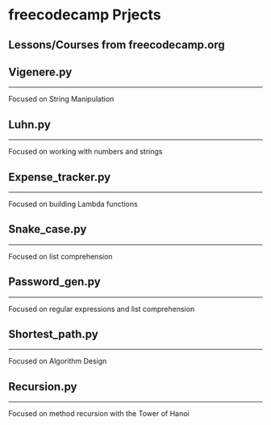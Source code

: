 # freecodecamp Prjects
Lessons/Courses from freecodecamp.org
---

## Vigenere.py
---
Focused on String Manipulation

## Luhn.py
---
Focused on working with numbers and strings

## Expense_tracker.py
---
Focused on building Lambda functions

## Snake_case.py
---
Focused on list comprehension

## Password_gen.py
---
Focused on regular expressions and list comprehension

## Shortest_path.py
---
Focused on Algorithm Design

## Recursion.py
---
Focused on method recursion with the Tower of Hanoi
